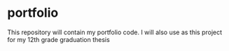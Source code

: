 # portfolio
This repository will contain my portfolio code. I will also use as this project for my 12th grade graduation thesis

